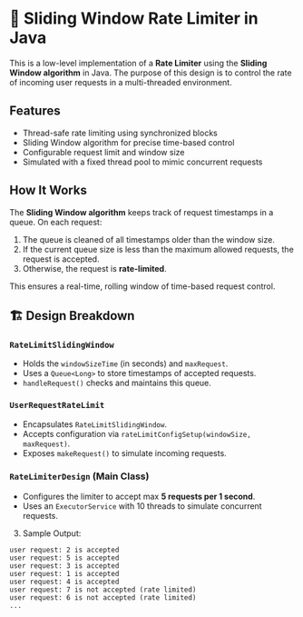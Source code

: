 # 🚦 Sliding Window Rate Limiter in Java

This is a low-level implementation of a **Rate Limiter** using the **Sliding Window algorithm** in Java. The purpose of this design is to control the rate of incoming user requests in a multi-threaded environment.

## Features

- Thread-safe rate limiting using synchronized blocks  
- Sliding Window algorithm for precise time-based control  
- Configurable request limit and window size  
- Simulated with a fixed thread pool to mimic concurrent requests  

## How It Works

The **Sliding Window algorithm** keeps track of request timestamps in a queue. On each request:

1. The queue is cleaned of all timestamps older than the window size.
2. If the current queue size is less than the maximum allowed requests, the request is accepted.
3. Otherwise, the request is **rate-limited**.

This ensures a real-time, rolling window of time-based request control.

## 🏗️ Design Breakdown

### `RateLimitSlidingWindow`

- Holds the `windowSizeTime` (in seconds) and `maxRequest`.
- Uses a `Queue<Long>` to store timestamps of accepted requests.
- `handleRequest()` checks and maintains this queue.

### `UserRequestRateLimit`

- Encapsulates `RateLimitSlidingWindow`.
- Accepts configuration via `rateLimitConfigSetup(windowSize, maxRequest)`.
- Exposes `makeRequest()` to simulate incoming requests.

### `RateLimiterDesign` (Main Class)

- Configures the limiter to accept max **5 requests per 1 second**.
- Uses an `ExecutorService` with 10 threads to simulate concurrent requests.


3. Sample Output:

```
user request: 2 is accepted
user request: 5 is accepted
user request: 3 is accepted
user request: 1 is accepted
user request: 4 is accepted
user request: 7 is not accepted (rate limited)
user request: 6 is not accepted (rate limited)
...
```
